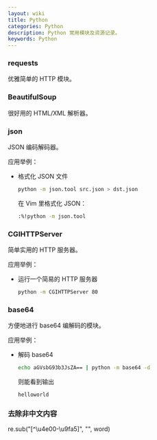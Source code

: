 ```yaml
---
layout: wiki
title: Python
categories: Python
description: Python 常用模块及资源记录。
keywords: Python
---
```


### requests

优雅简单的 HTTP 模块。

### BeautifulSoup

很好用的 HTML/XML 解析器。

### json

JSON 编码解码器。

应用举例：

* 格式化 JSON 文件

  ```sh
  python -m json.tool src.json > dst.json
  ```

  在 Vim 里格式化 JSON：

  ```sh
  :%!python -m json.tool
  ```

### CGIHTTPServer

简单实用的 HTTP 服务器。

应用举例：

* 运行一个简易的 HTTP 服务器

  ```sh
  python -m CGIHTTPServer 80
  ```

### base64

方便地进行 base64 编解码的模块。

应用举例：

* 解码 base64

  ```sh
  echo aGVsbG93b3JsZA== | python -m base64 -d
  ```

  则能看到输出

  ```sh
  helloworld
  ```

### 去除非中文内容
re.sub("[^\u4e00-\u9fa5]", "", word)
